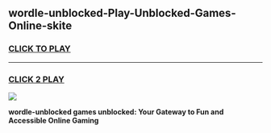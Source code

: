 
## wordle-unblocked-Play-Unblocked-Games-Online-skite
<h3>
<a href="https://premium76.site?title=wordle-unblocked&ref=25A">CLICK TO PLAY</a></h3>
<hr>

<h3>
<a href="https://premium76.site?title=wordle-unblocked&ref=25A">CLICK 2 PLAY</a>
  
</h3>

<a href="https://premium76.site?title=wordle-unblocked&ref=25A"><img src="https://clearcache.store/games.png"></a>


**wordle-unblocked games unblocked: Your Gateway to Fun and Accessible Online Gaming**
